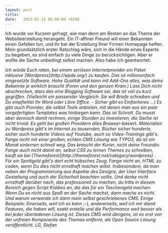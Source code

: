 ```yaml
---
layout: post
title:
date:   2013-02-14 08:00:00 +0200
---
```


Ich wurde vor Kurzem gefragt, wie man denn am Besten an das
Thema der Websiteerstellung herangeht. Ein IT-affiner Freund will einer
Bekannten einen Gefallen tun, und ihr bei der Erstellung Ihrer Firmen
Homepage helfen. Mein grundsätzlich erster Ratschlag wäre, sich in die
Hände eines Experte zu begeben, es sind einfach zu viele Dinge zu
berücksichtigen. Aber er wollte die Sache unbedingt selbst machen. Also
habe ich geantwortet:

<em markdown="1">
Ich würde Euch raten, bei einem seriösen Internetprovider ein Paket
inklusive [Wordpress](http://wpde.org/) zu kaufen.

<em markdown="1">
Das ist millionenfach eingesetzte Software. Hohe Qualität und kann mit
Add-Ons alles, was deine Bekannte je wirklich braucht (Foren und den
ganzen Kram.) Lass Dich nicht abschrecken, dass das eine Blogging
Software sei, das ist viel zu kurz gegriffen.

<em markdown="1">
(Vielleicht ein passender Vergleich: Sie will Briefe schreiben und Du
empfiehlst Ihr Word oder Libre Office. - Sicher gibt es Einfacheres
...)

<em markdown="1">
Es gibt auch Provider, die selbst Tools anbieten, mit denen man aus ein
paar vorgefertigten Templates was hinbiegen kann. Das ist Schrott.

<em markdown="1">
Du musst aber dennoch damit rechnen, einige Stunden zu investieren, die
Sache ist nicht trivial. Es geht bei großen Providern alles
Browser-basiert. Materialien zu Wordpress gibt's im Internet zu
tausenden, Bücher sicher hunderte, sicher auch hunderte Videos auf
Youtube, auch so Video-Trainings gibt's.

<em markdown="1">
Fange nicht mit einer großen, echten CMS Lösung wie TYPO3, da ist ein
Monat einlernen schnell weg. Das braucht der Kurier, nicht deine
Freundin.

<em markdown="1">
Fange auch nicht damit an, selbst CSS zu lernen Themes zu schreiben, kauft sie bei
[Themeforest](http://themeforest.net/category/wordpress) . Für ein
Spottgeld gibt's dort echt hübsches Zeug.

<em markdown="1">
Fange nicht an, HTML zu coden, wenn Du dies nicht ernsthaft machen
willst. Insbesondere, da man neben der Programmierung aus Aspekte des
Designs, der User Interface Gestaltung und auch der Sicherheit beachten
sollte.

<em>
Und denke nicht ernsthaft darüber nach, das professionell zu machen, du
tritts in diesem Bereich gegen Script Kiddies an, die das für ein
Taschengeld machen. Wenn Du es nicht aus Spaß an der Sache machst, dann
mache es nicht.

<em>
Und warum verwende ich dann mein selbst geschriebenes CMS. Einige
Beispiele: Einerseits, weil ich es kann ;-), andererseits, weil ich mir
damit Features, die haben will, exakt erstelle und die Performance weit
besser als bei jeder überladenen Lösung ist. Dieses CMS wird übrigens,
ist es erst von der unfreien Komponente des Themas entfernt, als Open
Source Lösung veröffentlicht.

<em>
LG, Stefan
